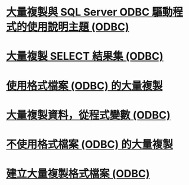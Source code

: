 # [大量複製與 SQL Server ODBC 驅動程式的使用說明主題 (ODBC)](bulk-copying-with-the-sql-server-odbc-driver-how-to-topics-odbc.md)

# [大量複製 SELECT 結果集 (ODBC)](bulk-copy-a-select-result-set-odbc.md)
# [使用格式檔案 (ODBC) 的大量複製](bulk-copy-by-using-a-format-file-odbc.md)
# [大量複製資料，從程式變數 (ODBC)](bulk-copy-data-from-program-variables-odbc.md)
# [不使用格式檔案 (ODBC) 的大量複製](bulk-copy-without-a-format-file-odbc.md)
# [建立大量複製格式檔案 (ODBC)](create-a-bulk-copy-format-file-odbc.md)
